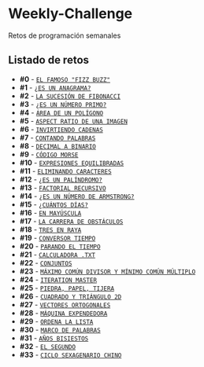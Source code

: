 # Weekly-Challenge
Retos de programación semanales


## Listado de retos



* **#0** - [`EL FAMOSO "FIZZ BUZZ"`]()
* **#1** - [`¿ES UN ANAGRAMA?`]()
* **#2** - [`LA SUCESIÓN DE FIBONACCI`]()
* **#3** - [`¿ES UN NÚMERO PRIMO?`]()
* **#4** - [`ÁREA DE UN POLÍGONO`]()
* **#5** - [`ASPECT RATIO DE UNA IMAGEN`]()
* **#6** - [`INVIRTIENDO CADENAS`]()
* **#7** - [`CONTANDO PALABRAS`]()
* **#8** - [`DECIMAL A BINARIO`]()
* **#9** - [`CÓDIGO MORSE`]()
* **#10** - [`EXPRESIONES EQUILIBRADAS`]()
* **#11** - [`ELIMINANDO CARACTERES`]()
* **#12** - [`¿ES UN PALÍNDROMO?`]()
* **#13** - [`FACTORIAL RECURSIVO`]()
* **#14** - [`¿ES UN NÚMERO DE ARMSTRONG?`]()
* **#15** - [`¿CUÁNTOS DÍAS?`]()
* **#16** - [`EN MAYÚSCULA`]()
* **#17** - [`LA CARRERA DE OBSTÁCULOS`]()
* **#18** - [`TRES EN RAYA`]()
* **#19** - [`CONVERSOR TIEMPO`]()
* **#20** - [`PARANDO EL TIEMPO`]()
* **#21** - [`CALCULADORA .TXT` ]()
* **#22** - [`CONJUNTOS` ]()
* **#23** - [`MÁXIMO COMÚN DIVISOR Y MÍNIMO COMÚN MÚLTIPLO`]() 
* **#24** - [`ITERATION MASTER` ]()
* **#25** - [`PIEDRA, PAPEL, TIJERA` ]()
* **#26** - [`CUADRADO Y TRIÁNGULO 2D` ]()
* **#27** - [`VECTORES ORTOGONALES`]()
* **#28** - [`MÁQUINA EXPENDEDORA`]()
* **#29** - [`ORDENA LA LISTA`]()
* **#30** - [`MARCO DE PALABRAS`]()
* **#31** - [`AÑOS BISIESTOS`]()
* **#32** - [`EL SEGUNDO`]()
* **#33** - [`CICLO SEXAGENARIO CHINO`]()
